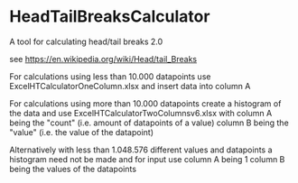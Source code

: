 # HeadTailBreaksCalculator
A tool for calculating head/tail breaks 2.0

see https://en.wikipedia.org/wiki/Head/tail_Breaks

For calculations using less than 10.000 datapoints use ExcelHTCalculatorOneColumn.xlsx and insert data into column A

For calculations using more than 10.000 datapoints create a histogram of the data and use ExcelHTCalculatorTwoColumnsv6.xlsx with 
  column A being the "count" (i.e. amount of datapoints of a value)
  column B being the "value" (i.e. the value of the datapoint)
  
  Alternatively with less than 1.048.576 different values and datapoints a histogram need not be made and for input use
    column A being 1
    column B being the values of the datapoints
